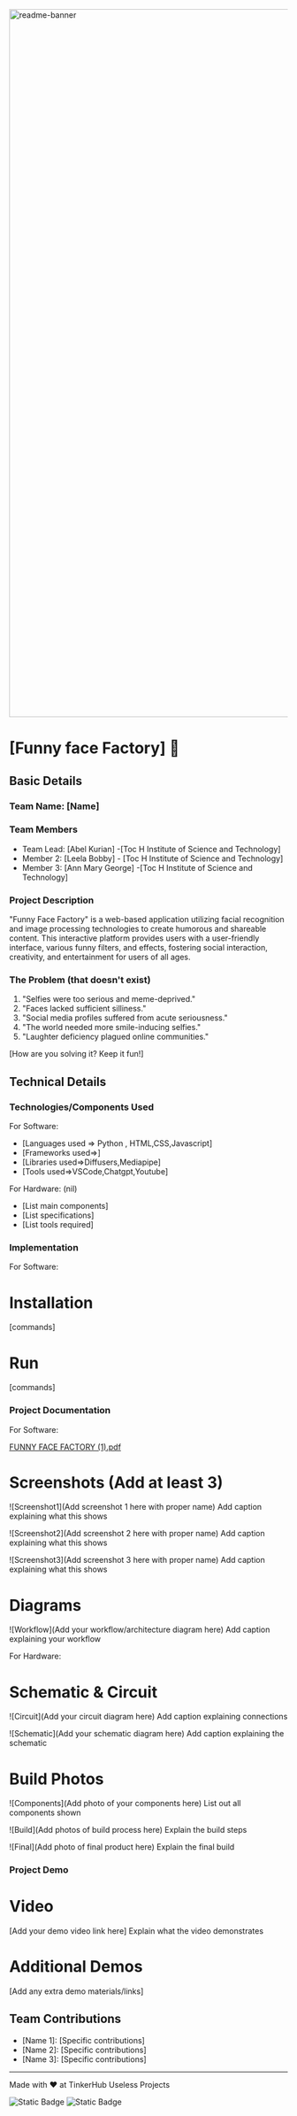 <img width="1280" alt="readme-banner" src="https://github.com/user-attachments/assets/35332e92-44cb-425b-9dff-27bcf1023c6c">

# [Funny face Factory] 🎯


## Basic Details
### Team Name: [Name]


### Team Members
- Team Lead: [Abel Kurian] -[Toc H Institute of Science and Technology]
- Member 2: [Leela Bobby] - [Toc H Institute of Science and Technology]
- Member 3: [Ann Mary George] -[Toc H Institute of Science and Technology]

### Project Description
"Funny Face Factory" is a web-based application utilizing facial recognition and image processing technologies to create humorous and shareable content. This interactive platform provides users with a user-friendly interface, various funny filters, and effects, fostering social interaction, creativity, and entertainment for users of all ages.

### The Problem (that doesn't exist)
1. "Selfies were too serious and meme-deprived."
2. "Faces lacked sufficient silliness."
3. "Social media profiles suffered from acute seriousness."
4. "The world needed more smile-inducing selfies."
5. "Laughter deficiency plagued online communities."

[How are you solving it? Keep it fun!]

## Technical Details
### Technologies/Components Used
For Software:
- [Languages used => Python , HTML,CSS,Javascript]
- [Frameworks used=>]
- [Libraries used=>Diffusers,Mediapipe]
- [Tools used=>VSCode,Chatgpt,Youtube]

For Hardware: (nil)
- [List main components]
- [List specifications]
- [List tools required]

### Implementation
For Software: 

# Installation
[commands]

# Run
[commands]

### Project Documentation
For Software:

[FUNNY FACE FACTORY (1).pdf](https://github.com/user-attachments/files/17608929/FUNNY.FACE.FACTORY.1.pdf)


# Screenshots (Add at least 3)
![Screenshot1](Add screenshot 1 here with proper name)
Add caption explaining what this shows

![Screenshot2](Add screenshot 2 here with proper name)
Add caption explaining what this shows

![Screenshot3](Add screenshot 3 here with proper name)
Add caption explaining what this shows

# Diagrams
![Workflow](Add your workflow/architecture diagram here)
Add caption explaining your workflow

For Hardware:

# Schematic & Circuit
![Circuit](Add your circuit diagram here)
Add caption explaining connections

![Schematic](Add your schematic diagram here)
Add caption explaining the schematic

# Build Photos
![Components](Add photo of your components here)
List out all components shown

![Build](Add photos of build process here)
Explain the build steps

![Final](Add photo of final product here)
Explain the final build

### Project Demo
# Video
[Add your demo video link here]
Explain what the video demonstrates

# Additional Demos
[Add any extra demo materials/links]

## Team Contributions
- [Name 1]: [Specific contributions]
- [Name 2]: [Specific contributions]
- [Name 3]: [Specific contributions]

---
Made with ❤️ at TinkerHub Useless Projects 

![Static Badge](https://img.shields.io/badge/TinkerHub-24?color=%23000000&link=https%3A%2F%2Fwww.tinkerhub.org%2F)
![Static Badge](https://img.shields.io/badge/UselessProject--24-24?link=https%3A%2F%2Fwww.tinkerhub.org%2Fevents%2FQ2Q1TQKX6Q%2FUseless%2520Projects)
